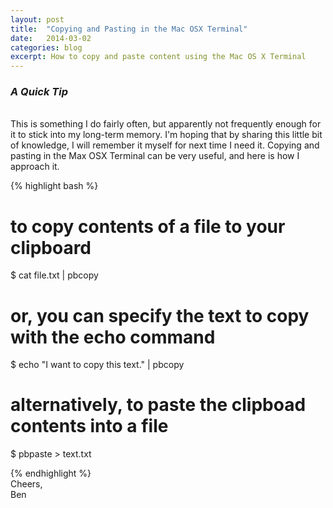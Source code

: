 ```yaml
---
layout: post
title:  "Copying and Pasting in the Mac OSX Terminal"
date:   2014-03-02
categories: blog
excerpt: How to copy and paste content using the Mac OS X Terminal
---
```


### _A Quick Tip_

<br>
This is something I do fairly often, but apparently not frequently enough for it to stick into my long-term memory. I'm hoping that by sharing this little bit of knowledge, I will remember it myself for next time I need it.  Copying and pasting in the Max OSX Terminal can be very useful, and here is how I approach it.


{% highlight bash %}

  # to copy contents of a file to your clipboard
  $ cat file.txt | pbcopy

  # or, you can specify the text to copy with the echo command
  $ echo "I want to copy this text." | pbcopy

  # alternatively, to paste the clipboad contents into a file
  $ pbpaste > text.txt

{% endhighlight %}
<br>
Cheers,<br>
Ben
